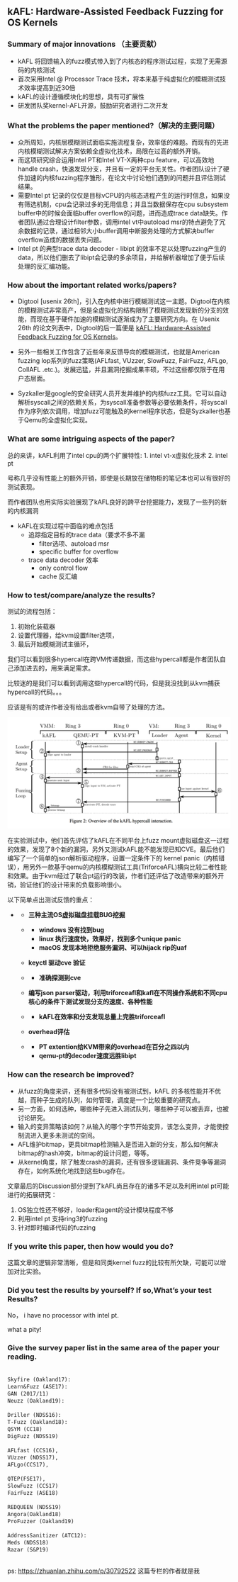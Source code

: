 ## kAFL: Hardware-Assisted Feedback Fuzzing for OS Kernels 



### Summary of major innovations （主要贡献）

 

* kAFL 将回馈输入的fuzz模式带入到了内核态的程序测试过程，实现了无需源码的内核测试
* 首次采用Intel @ Processor Trace 技术，将本来基于纯虚拟化的模糊测试技术效率提高到近30倍
* kAFL的设计遵循模块化的思想，具有可扩展性
* 研发团队奖kernel-AFL开源，鼓励研究者进行二次开发



### What the problems the paper mentioned?（解决的主要问题）



- 众所周知，内核层模糊测试面临实施流程复杂，效率低的难题。而现有的先进内核模糊测试解决方案依赖全虚拟化技术，局限在过高的额外开销。
- 而这项研究综合运用Intel PT和Intel VT-X两种cpu feature，可以高效地handle crash，快速发现分支，并且有一定的平台无关性。作者团队设计了硬件加速的内核fuzzing程序雏形，在论文中讨论他们遇到的问题并且评估测试结果。
- 需要Intel pt 记录的仅仅是目标vCPU的内核态进程产生的运行时信息，如果没有筛选机制，cpu会记录过多的无用信息；并且当数据保存在cpu subsystem buffer中的时候会面临buffer overflow的问题，进而造成trace data缺失。作者团队通过合理设计filter参数，调用intel vt中autoload msr的特点避免了冗余数据的记录，通过相邻大小buffer调用中断服务处理的方式解决buffer overflow造成的数据丢失问题。
- Intel pt 的典型trace data decoder - libipt 的效率不足以处理fuzzing产生的data，所以他们删去了libipt会记录的多余项目，并给解析器增加了便于后续处理的反汇编功能。



### How about the important related works/papers?

* Digtool [usenix 26th]，引入在内核中进行模糊测试这一主题。Digtool在内核的模糊测试非常高产，但是全虚拟化的结构限制了模糊测试发现新的分支的效能，而现在基于硬件加速的模糊测试逐渐成为了主要研究方向。在 Usenix 26th 的论文列表中，Digtool的后一篇便是 [kAFL: Hardware-Assisted Feedback Fuzzing for OS Kernels](https://link.zhihu.com/?target=https%3A//www.usenix.org/conference/usenixsecurity17/technical-sessions/presentation/schumilo)。

* 另外一些相关工作包含了近些年来反馈导向的模糊测试，也就是American fuzzing lop系列的fuzz策略(AFLfast, VUzzer, SlowFuzz, FairFuzz, AFLgo, CollAFL .etc.)。发展迅猛，并且漏洞挖掘成果丰硕，不过这些都仅限于在用户态层面。

* Syzkaller是google的安全研究人员开发并维护的内核fuzz工具。它可以自动解析syscall之间的依赖关系，为syscall准备参数等必要依赖条件，将syscall作为序列依次调用，增加fuzz可能触及的kernel程序状态，但是Syzkaller也基于Qemu的全虚拟化实现。

  

  



### What are some intriguing aspects of the paper?



总的来讲，kAFL利用了intel cpu的两个扩展特性: 1. intel vt-x虚拟化技术 2. intel pt

号称几乎没有性能上的额外开销，即使是长期放在储物柜的笔记本也可以有很好的测试表现。

而作者团队也用实际实验展现了kAFL良好的跨平台挖掘能力，发现了一些列的新的内核漏洞



- kAFL在实现过程中面临的难点包括
  - 追踪指定目标的trace data（要求不多不漏
    - filter选项、autoload msr
    - specific buffer for overflow
  - trace data decoder 效率
    - only control flow
    - cache 反汇编







### How to test/compare/analyze the results?



测试的流程包括：

1. 初始化装载器
2. 设置代理器，给kvm设置filter选项，
3. 最后开始模糊测试主循环，



我们可以看到很多hypercall在跨VM传递数据，而这些hypercall都是作者团队自己添加进去的，用来满足需求。

比较迷的是我们可以看到调用这些hypercall的代码，但是我没找到从kvm捕获hypercall的代码。。。

应该是有的或许作者没有给出或者kvm自带了处理的方法。



![image-20190606144732053](review_kafl.assets/image-20190606144732053.png)





在实验测试中，他们首先评估了kAFL在不同平台上fuzz mount虚拟磁盘这一过程的效果，发现了8个新的漏洞，另外又测试kAFL能不能发现已知CVE。最后他们编写了一个简单的json解析驱动程序，设置一定条件下的 kernel panic（内核错误），用另外一款基于qemu的内核模糊测试工具(TriforceAFL)横向比较二者性能和效果。由于kvm经过了联合pt运行的改装，作者们还评估了改造带来的额外开销，验证他们的设计带来的负载影响很小。



以下简单点出测试反馈的重点：

- - **三种主流OS虚拟磁盘挂载BUG挖掘**

  - - **windows 没有找到bug**
    - **linux 执行速度快，效果好，找到多个unique panic**
    - **macOS 发现本地拒绝服务漏洞、可以hijack rip的uaf**

  - **keyctl 驱动cve 验证**

  - - **准确探测到cve**

  - **编写json parser驱动，利用triforceafl和kafl在不同操作系统和不同cpu核心的条件下测试发现分支的速度、各种性能**

  - - **kAFL在效率和分支发现总量上完胜triforceafl**

  - **overhead评估**

  - - **PT extention给KVM带来的overhead在百分之四以内**
    - **qemu-pt的decoder速度远胜libipt**







### How can the research be improved?



* 从fuzz的角度来讲，还有很多代码没有被测试到，kAFL 的多核性能并不优越，而种子生成的队列，如何管理，调度是一个比较重要的研究点。
* 另一方面，如何选种，哪些种子先进入测试队列，哪些种子可以被丢弃，也被讨论研究。
* 输入的变异策略该如何？从输入的哪个字节开始变异，该怎么变异，才能使控制流进入更多未测试的空间。
* AFL维护bitmap，更具bitmap检测输入是否进入新的分支，那么如何解决bitmap的hash冲突，bitmap的设计问题，等等。
* 从kernel角度，除了触发crash的漏洞，还有很多逻辑漏洞、条件竞争等漏洞存在，如何系统化地找到这些bug存在。



文章最后的Discussion部分提到了kAFL尚且存在的诸多不足以及利用intel pt可能进行的拓展研究：

1. OS独立性还不够好，loader和agent的设计模块程度不够
2. 利用intel pt 支持ring3的fuzzing
3. 针对即时编译代码的fuzzing





### If you write this paper, then how would you do?

这篇文章的逻辑非常清晰，但是和同类kernel fuzz的比较有所欠缺，可能可以增加对比实验。

### Did you test the results by yourself? If so,What’s your test Results?

No， i have no processor with intel pt.

what a pity!

### Give the survey paper list in the same area of the paper your reading.



```

Skyfire (Oakland17):
Learn&Fuzz (ASE17):
GAN (2017/11)
Neuzz (Oakland19):

Driller (NDSS16):
T-Fuzz (Oakland18):
QSYM (CC18)
DigFuzz (NDSS19)

AFLfast (CCS16),
VUzzer (NDSS17),
AFLgo(CCS17),

QTEP(FSE17),
SlowFuzz (CCS17)
FairFuzz (ASE18)

REDQUEEN (NDSS19)
Angora(Oakland18)
ProFuzzer (Oakland19)

AddressSanitizer (ATC12):
Meds (NDSS18)
Razar (S&P19)


```



ps: https://zhuanlan.zhihu.com/p/30792522 这篇专栏的作者就是我

